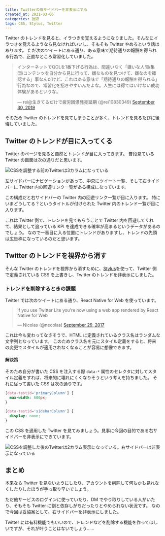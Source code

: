 ```yaml
---
title: Twitterの右サイドバーを非表示にする
created_at: 2021-03-06
categories: 技術
tags: CSS, Stylus, Twitter
---
```


Twitter のトレンドを見ると、イラつきを覚えるようになりました。そんなにイラつきを覚えるようなら見なければいいし、そもそも Twitter やめろという話はあります。
ただ次のツイートにある通り、ある意味で期待通りの報酬を得られる行為で、正直なところ常習化していました。

<blockquote class="twitter-tweet"><p lang="ja" dir="ltr">インターネットでQOLを1番下げる行為は、間違いなく「嫌いな人間/集団/コンテンツを自分から見に行って、嫌なものを見つけて、嫌なのを確認する」事なんだけど、これはある意味で「期待通りの報酬を得られる」行為なので、常習化を招きやすいんだよな。人生には得てはいけない成功体験があるというな。</p>&mdash; rei@生きてるだけで疲労困憊発売延期 (@rei10830349) <a href="https://twitter.com/rei10830349/status/1178553747770753025?ref_src=twsrc%5Etfw">September 30, 2019</a></blockquote>

そのため Twitter のトレンドを見てしまうことが多く、トレンドを見るたびに後悔していました。

## Twitter のトレンドが目に入ってくる

Twitter のページを見ると自然とトレンドが目に入ってきます。
普段見ている Twitter の画面は次の通りだと思います。

![CSSを調整する前のTwitterは3カラムになっている](https://res.cloudinary.com/kubosho/image/upload/c_scale,w_1000/v1614962037/twitter_home_before_xivyff.png)

左サイドバーにナビゲーションがあって、中央にツイート一覧、そして右サイドバーに Twitter 内の回遊リンク一覧がある構成になっています。

この構成だと右サイドバーの Twitter 内の回遊リンク一覧が目に入ります。
特にいまどうしてる？というタイトルが付けられた Twitter 内のトレンド一覧が目に入ります。

これは Twitter 側で、トレンドを見てもらうことで Twitter 内を回遊してくれて、結果として追っている KPI を達成できる確率が高まるというデータがあるのでしょう。
なので一番目に入る位置にトレンドがありますし、トレンドの先頭は広告枠になっているのだと思います。

## Twitter のトレンドを視界から消す

そんな Twitter のトレンドを視界から消すために、[Stylus](https://chrome.google.com/webstore/detail/stylus/clngdbkpkpeebahjckkjfobafhncgmne?hl=ja)を使って、Twitter 側で定義されている CSS を上書きし、Twitter のトレンドを非表示にしました。

### トレンドを削除するときの課題

Twitter では次のツイートにある通り、React Native for Web を使っています。

<blockquote class="twitter-tweet"><p lang="en" dir="ltr">If you use Twitter Lite you&#39;re now using a web app rendered by React Native for Web</p>&mdash; Nicolas (@necolas) <a href="https://twitter.com/necolas/status/913877194199359488?ref_src=twsrc%5Etfw">September 29, 2017</a></blockquote>

これは今も変わってなさそうで、HTML に定義されているクラス名はランダムな文字列となっています。
このためクラス名を元にスタイル定義をすると、将来の変更でスタイルが適用されなくなることが容易に想像できます。

#### 解決策

そのため自分が書いた CSS を注入する際 `data-*` 属性のセレクタに対してスタイル定義をすれば、将来的に壊れにくくなりそうという考えを持ちました。
それに従って書いた CSS は次の通りです。

```css
[data-testid='primaryColumn'] {
  max-width: 600px;
}

[data-testid='sidebarColumn'] {
  display: none;
}
```

この CSS を適用した Twitter を見てみましょう。見事に今回の目的である右サイドバーを非表示にできています。

![CSSを調整した後のTwitterは2カラム表示になっている。右サイドバーは非表示になっている](https://res.cloudinary.com/kubosho/image/upload/c_scale,w_1000/v1614962037/twitter_home_after_m8kg5y.png)

## まとめ

本来なら Twitter を見ないようにしたり、アカウントを削除して何もかも見れなくしたりしたほうが手っ取り早いでしょう。

ただ他サービスのログインに使っていたり、DM でやり取りしている人がいたり、そもそも Twitter に割と依存しがちだったりとやめられない状況です。
なので今回は妥協案として、右サイドバーを非表示にしました。

Twitter には有料機能でもいいので、トレンドなどを削除する機能を作ってほしいですが、それが叶うことはないでしょう……
